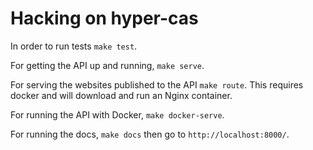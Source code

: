 # Hacking on hyper-cas

In order to run tests `make test`.

For getting the API up and running, `make serve`.

For serving the websites published to the API `make route`. This requires docker and will download and run an Nginx container.

For running the API with Docker, `make docker-serve`.

For running the docs, `make docs` then go to `http://localhost:8000/`.
